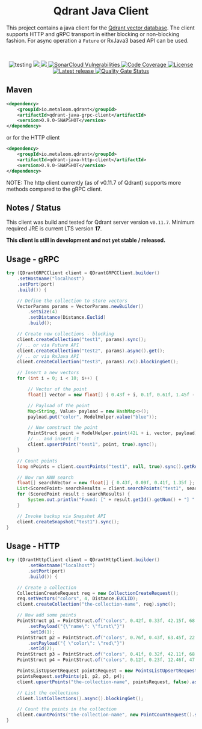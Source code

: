 <h1 align="center">Qdrant Java Client </h3>

This project contains a java client for the [Qdrant vector database](https://qdrant.tech/). The client supports HTTP and gRPC transport in either blocking or non-blocking fashion. For async operation a `Future` or RxJava3 based API can be used.

<br />

<p align="center">
 <img src="https://img.shields.io/badge/status-testing-brightgreen.svg" alt="testing" />
 <a href="https://github.com/metaloom/qdrant-java-client/actions">
  <img src="https://github.com/metaloom/qdrant-java-client/actions/workflows/maven.yml/badge.svg"/>
 </a>
 <a href="https://sonarcloud.io/component_measures/metric/reliability_rating/list?id=metaloom_qdrant-java-client">
  <img src="https://sonarcloud.io/api/project_badges/measure?project=metaloom_qdrant-java-client&metric=bugs" />
 </a>
 <a href="https://sonarcloud.io/component_measures/metric/security_rating/list?id=metaloom_qdrant-java-client">
  <img src="https://sonarcloud.io/api/project_badges/measure?project=metaloom_qdrant-java-client&metric=vulnerabilities" alt="SonarCloud Vulnerabilities" />
 </a>
 <a href="https://sonarcloud.io/code?id=metaloom_qdrant-java-client">
  <img src="https://sonarcloud.io/api/project_badges/measure?project=metaloom_qdrant-java-client&metric=coverage" alt="Code Coverage">
 </a>
 <a href="https://www.apache.org/licenses/LICENSE-2.0">
  <img src="https://img.shields.io/:license-apache-brightgreen.svg" alt="License" />
 </a>
  <a href="https://github.com/metaloom/qdrant-java-client/releases">
  <img src="https://img.shields.io/github/v/release/metaloom/qdrant-java-client?sort=semver" alt="Latest release" />
 </a>
 <a href="https://sonarcloud.io/dashboard?id=metaloom_qdrant-java-client">
  <img src="https://sonarcloud.io/api/project_badges/measure?project=metaloom_qdrant-java-client&metric=alert_status" alt="Quality Gate Status" />
 </a>
</p>


## Maven

```xml
<dependency>
	<groupId>io.metaloom.qdrant</groupId>
	<artifactId>qdrant-java-grpc-client</artifactId>
	<version>0.9.0-SNAPSHOT</version>
</dependency>
```

or for the HTTP client

```xml
<dependency>
	<groupId>io.metaloom.qdrant</groupId>
	<artifactId>qdrant-java-http-client</artifactId>
	<version>0.9.0-SNAPSHOT</version>
</dependency>
```

NOTE: The http client currently (as of v0.11.7 of Qdrant) supports more methods compared to the gRPC client.


## Notes / Status

This client was build and tested for Qdrant server version `v0.11.7`. Minimum required JRE is current LTS version **17**.

**__This client is still in development and not yet stable / released.__**

## Usage - gRPC

```java
try (QDrantGRPCClient client = QDrantGRPCClient.builder()
	.setHostname("localhost")
	.setPort(port)
	.build()) {

	// Define the collection to store vectors
	VectorParams params = VectorParams.newBuilder()
		.setSize(4)
		.setDistance(Distance.Euclid)
		.build();

	// Create new collections - blocking
	client.createCollection("test1", params).sync();
	// .. or via Future API
	client.createCollection("test2", params).async().get();
	// .. or via RxJava API
	client.createCollection("test3", params).rx().blockingGet();

	// Insert a new vectors
	for (int i = 0; i < 10; i++) {

		// Vector of the point
		float[] vector = new float[] { 0.43f + i, 0.1f, 0.61f, 1.45f - i };

		// Payload of the point
		Map<String, Value> payload = new HashMap<>();
		payload.put("color", ModelHelper.value("blue"));

		// Now construct the point
		PointStruct point = ModelHelper.point(42L + i, vector, payload);
		// .. and insert it
		client.upsertPoint("test1", point, true).sync();
	}

	// Count points
	long nPoints = client.countPoints("test1", null, true).sync().getResult().getCount();

	// Now run KNN search
	float[] searchVector = new float[] { 0.43f, 0.09f, 0.41f, 1.35f };
	List<ScoredPoint> searchResults = client.searchPoints("test1", searchVector, 2, null).sync().getResultList();
	for (ScoredPoint result : searchResults) {
		System.out.println("Found: [" + result.getId().getNum() + "] " + result.getScore());
	}

	// Invoke backup via Snapshot API
	client.createSnapshot("test1").sync();
}
```


## Usage - HTTP

```java
try (QDrantHttpClient client = QDrantHttpClient.builder()
		.setHostname("localhost")
		.setPort(port)
		.build()) {

	// Create a collection
	CollectionCreateRequest req = new CollectionCreateRequest();
	req.setVectors("colors", 4, Distance.EUCLID);
	client.createCollection("the-collection-name", req).sync();

	// Now add some points
	PointStruct p1 = PointStruct.of("colors", 0.42f, 0.33f, 42.15f, 68.72f)
		.setPayload("{\"name\": \"first\"}")
		.setId(1);
	PointStruct p2 = PointStruct.of("colors", 0.76f, 0.43f, 63.45f, 22.10f)
		.setPayload("{ \"color\": \"red\"}")
		.setId(2);
	PointStruct p3 = PointStruct.of("colors", 0.41f, 0.32f, 42.11f, 68.71f).setId(3);
	PointStruct p4 = PointStruct.of("colors", 0.12f, 0.23f, 12.46f, 47.17f).setId(4);

	PointsListUpsertRequest pointsRequest = new PointsListUpsertRequest();
	pointsRequest.setPoints(p1, p2, p3, p4);
	client.upsertPoints("the-collection-name", pointsRequest, false).async().blockingGet();

	// List the collections
	client.listCollections().async().blockingGet();

	// Count the points in the collection
	client.countPoints("the-collection-name", new PointCountRequest().setExact(true)).sync();
}
```
